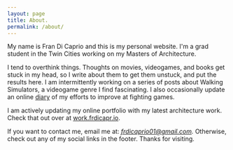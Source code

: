 ```yaml
---
layout: page
title: About.
permalink: /about/
---
```


My name is Fran Di Caprio and this is my personal website. I'm a grad student in the Twin Cities working on my Masters of Architecture.

I tend to overthink things. Thoughts on movies, videogames, and books get stuck in my head, so I write about them to get them unstuck, and put the results here. I am intermittently working on a series of posts about Walking Simulators, a videogame genre I find fascinating. I also occasionally update an online [diary](https://frdicapr.io/diary/) of my efforts to improve at fighting games.

I am actively updating my online portfolio with my latest architecture work. Check that out over at [work.frdicapr.io](work.frdicapr.io).

If you want to contact me, email me at: *frdicaprio01@gmail.com.* Otherwise, check out any of my social links in the footer. Thanks for visiting.
